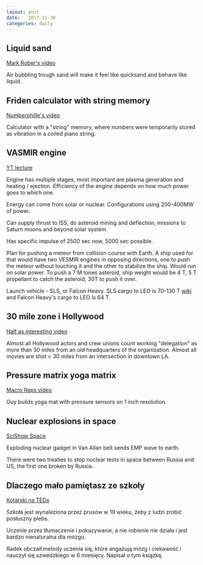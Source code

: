 ```yaml
---
layout: post
date:   2017-11-30
categories: daily
---
```



## Liquid sand
[Mark Rober's video](https://www.youtube.com/watch?v=My4RA5I0FKs)

Air bubbling trough sand will make it feel like quicksand and behave like liquid.

## Friden calculator with string memory

[Numberphille's video](https://www.youtube.com/watch?v=2BIx2x-Q2fE)

Calculator with a "string" memory, where numbers were temporarily stored as vibration in a coiled piano string.

## VASMIR engine

[YT lecture](https://www.youtube.com/watch?v=G5Pars7ONdw&t=3s)

Engine has multiple stages, most important are plasma generation and heating / ejection. Efficiency of the engine depends on how much power goes to which one.

Energy can come from solar or nuclear. Configurations using 200-400MW of power.

Can supply thrust to ISS, do asteroid mining and deflection, missions to Saturn moons and beyond solar system.

Has specific impulse of 2500 sec now, 5000 sec possible.

Plan for pushing a meteor from collision course with Earth. A ship used for that would have two VESMIR engines in opposing directions, one to push the meteor without touching it and the other to stabilize the ship. Would run on solar power. To push a 7 M tones asteroid, ship weight would be 4 T, 5 T propellant to catch the asteroid, 30T to push it over.

Launch vehicle - SLS, or Falcon Heavy. SLS cargo to LEO is 70-130 T [wiki](https://en.wikipedia.org/wiki/Space_Launch_System) and Falcon Heavy's cargo to LEO is 64 T.

## 30 mile zone i Hollywood

[Half as interesting video](https://www.youtube.com/watch?v=-gfGtIHfU7A)

Almost all Hollywood actors and crew unions count working "delegation" as more than 30 miles from an old headquarters of the organization. Almost all movies are shot < 30 miles from an intersection in downtown LA.

## Pressure matrix yoga matrix

[Macro Reps video](https://www.youtube.com/watch?v=4JBSHqUcaG4)

Guy builds yoga mat with pressure sensors on 1 inch resolution.

## Nuclear explosions in space

[SciShow Space](https://www.youtube.com/watch?v=TRhStl7SQnM)

Exploding nuclear gadget in Van Allan belt sends EMP wave to earth.

There were two treaties to stop nuclear tests in space between Russia and US, the first one broken by Russia.

## Dlaczego mało pamiętasz ze szkoły

[Kotarski na TEDx](https://www.youtube.com/watch?v=0t-sG8FhC4E)

Szkoła jest wynaleziona przez prusów w 19 wieku, żeby z ludzi zrobić posłuszny plebs.

Uczenie przez tłumaczenie i pokazywanie, a nie robienie nie działa i jest bardzo nienaturalna dla mózgu.

Radek obczaił metody uczenia się, które angażują mózg i ciekawość i nauczył się szwedzkiego w 6 miesięcy. Napisał o tym książkę.
